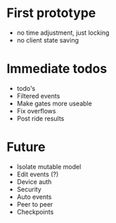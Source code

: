 
# First prototype
 - no time adjustment, just locking
 - no client state saving

# Immediate todos
 - todo's
 - Filtered events
 - Make gates more useable
 - Fix overflows
 - Post ride results

# Future
 - Isolate mutable model
 - Edit events (?)
 - Device auth
 - Security
 - Auto events
 - Peer to peer
 - Checkpoints

